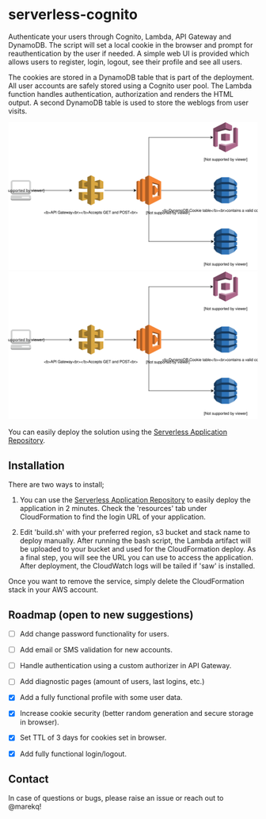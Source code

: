 serverless-cognito
==================
Authenticate your users through Cognito, Lambda, API Gateway and DynamoDB. The script will set a local cookie in the browser and prompt for reauthentication by the user if needed. A simple web UI is provided which allows users to register, login, logout, see their profile and see all users.


The cookies are stored in a DynamoDB table that is part of the deployment. All user accounts are safely stored using a Cognito user pool. The Lambda function handles authentication, authorization and renders the HTML output. A second DynamoDB table is used to store the weblogs from user visits. 


![alt text](./diagrams/main.svg)
<img src="./diagrams/main.svg">

You can easily deploy the solution using the [Serverless Application Repository](https://serverlessrepo.aws.amazon.com/applications/arn:aws:serverlessrepo:us-east-1:517266833056:applications~serverless-cognito).


Installation
------------

There are two ways to install;

1. You can  use the [Serverless Application Repository](https://serverlessrepo.aws.amazon.com/applications/arn:aws:serverlessrepo:us-east-1:517266833056:applications~serverless-cognito) to easily deploy the application in 2 minutes. Check the 'resources' tab under CloudFormation to find the login URL of your application.

2. Edit 'build.sh' with your preferred region, s3 bucket and stack name to deploy manually. After running the bash script, the Lambda artifact will be uploaded to your bucket and used for the CloudFormation deploy. As a final step, you will see the URL you can use to access the application. After deployment, the CloudWatch logs will be tailed if 'saw' is installed. 


Once you want to remove the service, simply delete the CloudFormation stack in your AWS account. 


Roadmap (open to new suggestions)
---------------------------------

- [ ] Add change password functionality for users.
- [ ] Add email or SMS validation for new accounts. 
- [ ] Handle authentication using a custom authorizer in API Gateway. 
- [ ] Add diagnostic pages (amount of users, last logins, etc.)
- [X] Add a fully functional profile with some user data.
- [X] Increase cookie security (better random generation and secure storage in browser).
- [X] Set TTL of 3 days for cookies set in browser.
- [X] Add fully functional login/logout. 


Contact
-------

In case of questions or bugs, please raise an issue or reach out to @marekq!
